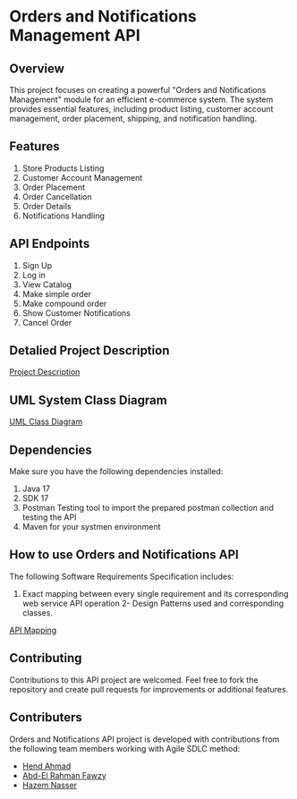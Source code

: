 # Orders and Notifications Management API
## Overview 
This project focuses on creating a powerful "Orders and Notifications Management" module for an efficient e-commerce system. The system provides essential features, including product listing, customer account management, order placement, shipping, and notification handling.

## Features
1. Store Products Listing
2. Customer Account Management
3. Order Placement
4. Order Cancellation
5. Order Details
6. Notifications Handling

## API Endpoints
1. Sign Up
2. Log in
3. View Catalog
4. Make simple order
5. Make compound order
6. Show Customer Notifications
7. Cancel Order

## Detalied Project Description
[Project Description](https://github.com/AbdEl-Rahman-Fawzy/Ordering_and_Notify/blob/master/Project%20Requirements%20Description.pdf)

## UML System Class Diagram
[UML Class Diagram](https://drive.google.com/file/d/1DwuD5kcEj_TGxaB5WJxneq7RnPDI9vMC/view?usp=sharing)

## Dependencies
Make sure you have the following dependencies installed:
1. Java 17
2. SDK 17
3. Postman Testing tool to import the prepared postman collection and testing the API
4. Maven for your systmen environment

## How to use Orders and Notifications API
The following Software Requirements Specification includes:
1. Exact mapping between every single requirement and its corresponding web service API operation
2- Design Patterns used and corresponding classes.

[API Mapping](https://github.com/AbdEl-Rahman-Fawzy/Ordering_and_Notify/blob/master/SDS.pdf)

## Contributing 
Contributions to this API project are welcomed. Feel free to fork the repository and create pull requests for improvements or additional features.

## Contributers
Orders and Notifications API project is developed with contributions from the following team members working with Agile SDLC method:
- [Hend Ahmad](https://github.com/LifelongLearner-HEND)
- [Abd-El Rahman Fawzy](https://github.com/AbdEl-Rahman-Fawzy)
- [Hazem Nasser](https://github.com/hazemnasser1)
